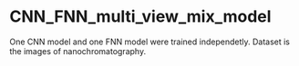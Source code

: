# CNN_FNN_multi_view_mix_model
One CNN model and one FNN model were trained independetly.
Dataset is the images of nanochromatography.
